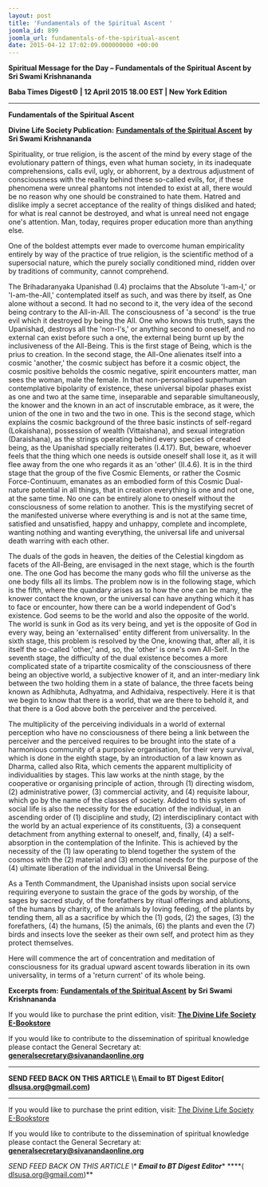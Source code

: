 ```yaml
---
layout: post
title: 'Fundamentals of the Spiritual Ascent '
joomla_id: 899
joomla_url: fundamentals-of-the-spiritual-ascent
date: 2015-04-12 17:02:09.000000000 +00:00
---
```

  

















































**Spiritual Message for the Day – Fundamentals of the Spiritual Ascent by Sri Swami Krishnananda**

**Baba Times Digest© | 12 April 2015 18.00 EST | New York Edition**



* * *

**Fundamentals of the Spiritual Ascent**

**Divine Life Society Publication:** [**Fundamentals of the Spiritual Ascent**](http://www.dlshq.org/discourse/sep98.htm) **by Sri Swami Krishnananda**

Spirituality, or true religion, is the ascent of the mind by every stage of the evolutionary pattern of things, even what human society, in its inadequate comprehensions, calls evil, ugly, or abhorrent, by a dextrous adjustment of consciousness with the reality behind these so-called evils, for, if these phenomena were unreal phantoms not intended to exist at all, there would be no reason why one should be constrained to hate them. Hatred and dislike imply a secret acceptance of the reality of things disliked and hated; for what is real cannot be destroyed, and what is unreal need not engage one's attention. Man, today, requires proper education more than anything else.

One of the boldest attempts ever made to overcome human empiricality entirely by way of the practice of true religion, is the scientific method of a supersocial nature, which the purely socially conditioned mind, ridden over by traditions of community, cannot comprehend.

The Brihadaranyaka Upanishad (I.4) proclaims that the Absolute 'I-am-I,' or 'I-am-the-All,' contemplated itself as such, and was there by itself, as One alone without a second. It had no second to it, the very idea of the second being contrary to the All-in-All. The consciousness of 'a second' is the true evil which it destroyed by being the All. One who knows this truth, says the Upanishad, destroys all the 'non-I's,' or anything second to oneself, and no external can exist before such a one, the external being burnt up by the inclusiveness of the All-Being. This is the first stage of Being, which is the prius to creation. In the second stage, the All-One alienates itself into a cosmic 'another,' the cosmic subject has before it a cosmic object, the cosmic positive beholds the cosmic negative, spirit encounters matter, man sees the woman, male the female. In that non-personalised superhuman contemplative bipolarity of existence, these universal bipolar phases exist as one and two at the same time, inseparable and separable simultaneously, the knower and the known in an act of inscrutable embrace, as it were, the union of the one in two and the two in one. This is the second stage, which explains the cosmic background of the three basic instincts of self-regard (Lokaishana), possession of wealth (Vittaishana), and sexual integration (Daraishana), as the strings operating behind every species of created being, as the Upanishad specially reiterates (I.4.17). But, beware, whoever feels that the thing which one needs is outside oneself shall lose it, as it will flee away from the one who regards it as an 'other' (II.4.6). It is in the third stage that the group of the five Cosmic Elements, or rather the Cosmic Force-Continuum, emanates as an embodied form of this Cosmic Dual-nature potential in all things, that in creation everything is one and not one, at the same time. No one can be entirely alone to oneself without the consciousness of some relation to another. This is the mystifying secret of the manifested universe where everything is and is not at the same time, satisfied and unsatisfied, happy and unhappy, complete and incomplete, wanting nothing and wanting everything, the universal life and universal death warring with each other.

The duals of the gods in heaven, the deities of the Celestial kingdom as facets of the All-Being, are envisaged in the next stage, which is the fourth one. The one God has become the many gods who fill the universe as the one body fills all its limbs. The problem now is in the following stage, which is the fifth, where the quandary arises as to how the one can be many, the knower contact the known, or the universal can have anything which it has to face or encounter, how there can be a world independent of God's existence. God seems to be the world and also the opposite of the world. The world is sunk in God as its very being, and yet is the opposite of God in every way, being an 'externalised' entity different from universality. In the sixth stage, this problem is resolved by the One, knowing that, after all, it is itself the so-called 'other,' and, so, the 'other' is one's own All-Self. In the seventh stage, the difficulty of the dual existence becomes a more complicated state of a tripartite cosmicality of the consciousness of there being an objective world, a subjective knower of it, and an inter-mediary link between the two holding them in a state of balance, the three facets being known as Adhibhuta, Adhyatma, and Adhidaiva, respectively. Here it is that we begin to know that there is a world, that we are there to behold it, and that there is a God above both the perceiver and the perceived.

The multiplicity of the perceiving individuals in a world of external perception who have no consciousness of there being a link between the perceiver and the perceived requires to be brought into the state of a harmonious community of a purposive organisation, for their very survival, which is done in the eighth stage, by an introduction of a law known as Dharma, called also Rita, which cements the apparent multiplicity of individualities by stages. This law works at the ninth stage, by the cooperative or organising principle of action, through (1) directing wisdom, (2) administrative power, (3) commercial activity, and (4) requisite labour, which go by the name of the classes of society. Added to this system of social life is also the necessity for the education of the individual, in an ascending order of (1) discipline and study, (2) interdisciplinary contact with the world by an actual experience of its constituents, (3) a consequent detachment from anything external to oneself, and, finally, (4) a self-absorption in the contemplation of the Infinite. This is achieved by the necessity of the (1) law operating to blend together the system of the cosmos with the (2) material and (3) emotional needs for the purpose of the (4) ultimate liberation of the individual in the Universal Being.

As a Tenth Commandment, the Upanishad insists upon social service requiring everyone to sustain the grace of the gods by worship, of the sages by sacred study, of the forefathers by ritual offerings and ablutions, of the humans by charity, of the animals by loving feeding, of the plants by tending them, all as a sacrifice by which the (1) gods, (2) the sages, (3) the forefathers, (4) the humans, (5) the animals, (6) the plants and even the (7) birds and insects love the seeker as their own self, and protect him as they protect themselves.

Here will commence the art of concentration and meditation of consciousness for its gradual upward ascent towards liberation in its own universality, in terms of a 'return current' of its whole being.



**Excerpts from:** [**Fundamentals of the Spiritual Ascent**](http://www.dlshq.org/discourse/sep98.htm) **by Sri Swami Krishnananda**

If you would like to purchase the print edition, visit: **[The Divine Life Society E-Bookstore](http://www.dlshq.org/download/download.htm)**

If you would like to contribute to the dissemination of spiritual knowledge please contact the General Secretary at: [](mailto:%20%3Cscript%20type=%27text/javascript%27%3E%20%3C%21--%20var%20prefix%20=%20%27ma%27%20+%20%27il%27%20+%20%27to%27;%20var%20path%20=%20%27hr%27%20+%20%27ef%27%20+%20%27=%27;%20var%20addy57016%20=%20%27generalsecretary%27%20+%20%27@%27;%20addy57016%20=%20addy57016%20+%20%27sivanandaonline%27%20+%20%27.%27%20+%20%27org%27;%20document.write%28%27%3Ca%20%27%20+%20path%20+%20%27%5C%27%27%20+%20prefix%20+%20%27:%27%20+%20addy57016%20+%20%27%5C%27%3E%27%29;%20document.write%28addy57016%29;%20document.write%28%27%3C%5C/a%3E%27%29;%20//--%3E%5Cn%20%3C/script%3E%3Cscript%20type=%27text/javascript%27%3E%20%3C%21--%20document.write%28%27%3Cspan%20style=%5C%27display:%20none;%5C%27%3E%27%29;%20//--%3E%20%3C/script%3EThis%20email%20address%20is%20being%20protected%20from%20spambots.%20You%20need%20JavaScript%20enabled%20to%20view%20it.%20%3Cscript%20type=%27text/javascript%27%3E%20%3C%21--%20document.write%28%27%3C/%27%29;%20document.write%28%27span%3E%27%29;%20//--%3E%20%3C/script%3E?subject=Contribution%20to%20Dissemination%20of%20Spiritual%20Knowledge) **generalsecretary@sivanandaonline.org**

****

**SEND FEED BACK ON THIS ARTICLE \\\ Email to BT Digest Editor[](mailto:%20%3Cscript%20type=%27text/javascript%27%3E%20%3C%21--%20var%20prefix%20=%20%27ma%27%20+%20%27il%27%20+%20%27to%27;%20var%20path%20=%20%27hr%27%20+%20%27ef%27%20+%20%27=%27;%20var%20addy72654%20=%20%27dlsusa.org%27%20+%20%27@%27;%20addy72654%20=%20addy72654%20+%20%27gmail%27%20+%20%27.%27%20+%20%27com%27;%20document.write%28%27%3Ca%20%27%20+%20path%20+%20%27%5C%27%27%20+%20prefix%20+%20%27:%27%20+%20addy72654%20+%20%27%5C%27%3E%27%29;%20document.write%28addy72654%29;%20document.write%28%27%3C%5C/a%3E%27%29;%20//--%3E%5Cn%20%3C/script%3E%3Cscript%20type=%27text/javascript%27%3E%20%3C%21--%20document.write%28%27%3Cspan%20style=%5C%27display:%20none;%5C%27%3E%27%29;%20//--%3E%20%3C/script%3EThis%20email%20address%20is%20being%20protected%20from%20spambots.%20You%20need%20JavaScript%20enabled%20to%20view%20it.%20%3Cscript%20type=%27text/javascript%27%3E%20%3C%21--%20document.write%28%27%3C/%27%29;%20document.write%28%27span%3E%27%29;%20//--%3E%20%3C/script%3E?subject=DLS%20Posts)( [dlsusa.org@gmail.com](mailto:dlsusa.org@gmail.com))**



* * *



  

If you would like to purchase the print edition, visit: [The Divine Life Society E-Bookstore](http://www.dlshq.org/download/download.htm)

If you would like to contribute to the dissemination of spiritual knowledge please contact the General Secretary at: **[generalsecretary@sivanandaonline.org](mailto:generalsecretary@sivanandaonline.org)**

**SEND FEED BACK ON THIS ARTICLE \\\**  **Email to BT Digest Editor**** [](mailto:%20%3Cscript%20type=%27text/javascript%27%3E%20%3C%21--%20var%20prefix%20=%20%27ma%27%20+%20%27il%27%20+%20%27to%27;%20var%20path%20=%20%27hr%27%20+%20%27ef%27%20+%20%27=%27;%20var%20addy72654%20=%20%27dlsusa.org%27%20+%20%27@%27;%20addy72654%20=%20addy72654%20+%20%27gmail%27%20+%20%27.%27%20+%20%27com%27;%20document.write%28%27%3Ca%20%27%20+%20path%20+%20%27%5C%27%27%20+%20prefix%20+%20%27:%27%20+%20addy72654%20+%20%27%5C%27%3E%27%29;%20document.write%28addy72654%29;%20document.write%28%27%3C%5C/a%3E%27%29;%20//--%3E%5Cn%20%3C/script%3E%3Cscript%20type=%27text/javascript%27%3E%20%3C%21--%20document.write%28%27%3Cspan%20style=%5C%27display:%20none;%5C%27%3E%27%29;%20//--%3E%20%3C/script%3EThis%20email%20address%20is%20being%20protected%20from%20spambots.%20You%20need%20JavaScript%20enabled%20to%20view%20it.%20%3Cscript%20type=%27text/javascript%27%3E%20%3C%21--%20document.write%28%27%3C/%27%29;%20document.write%28%27span%3E%27%29;%20//--%3E%20%3C/script%3E?subject=DLS%20Posts)****( [dlsusa.org@gmail.com](mailto:dlsusa.org@gmail.com))**  

